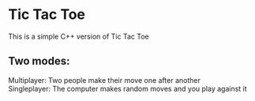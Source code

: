 # Tic Tac Toe
This is a simple C++ version of Tic Tac Toe

## Two modes:
Multiplayer: Two people make their move one after another
<br>
Singleplayer: The computer makes random moves and you play against it
